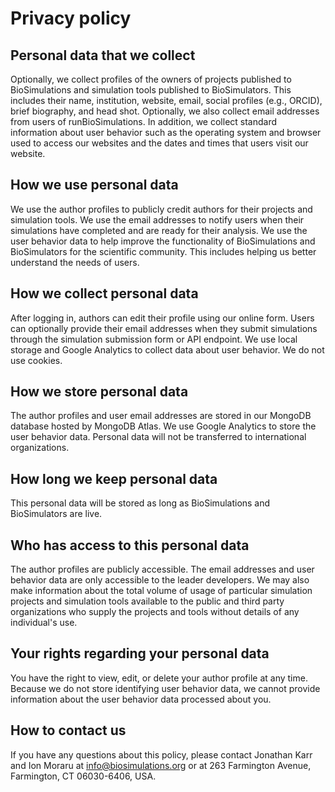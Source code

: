 # Privacy policy

## Personal data that we collect
Optionally, we collect profiles of the owners of projects published to BioSimulations and simulation tools published to BioSimulators. This includes their name, institution, website, email, social profiles (e.g., ORCID), brief biography, and head shot. Optionally, we also collect email addresses from users of runBioSimulations. In addition, we collect standard information about user behavior such as the operating system and browser used to access our websites and the dates and times that users visit our website.

## How we use personal data
We use the author profiles to publicly credit authors for their projects and simulation tools. We use the email addresses to notify users when their simulations have completed and are ready for their analysis. We use the user behavior data to help improve the functionality of BioSimulations and BioSimulators for the scientific community. This includes helping us better understand the needs of users.

## How we collect personal data
After logging in, authors can edit their profile using our online form. Users can optionally provide their email addresses when they submit simulations through the simulation submission form or API endpoint. We use local storage and Google Analytics to collect data about user behavior. We do not use cookies.

## How we store personal data
The author profiles and user email addresses are stored in our MongoDB database hosted by MongoDB Atlas. We use Google Analytics to store the user behavior data. Personal data will not be transferred to international organizations.

## How long we keep personal data
This personal data will be stored as long as BioSimulations and BioSimulators are live.

## Who has access to this personal data
The author profiles are publicly accessible. The email addresses and user behavior data are only accessible to the leader developers. We may also make information about the total volume of usage of particular simulation projects and simulation tools available to the public and third party organizations who supply the projects and tools without details of any individual's use.

## Your rights regarding your personal data
You have the right to view, edit, or delete your author profile at any time. Because we do not store identifying user behavior data, we cannot provide information about the user behavior data processed about you.

## How to contact us
If you have any questions about this policy, please contact Jonathan Karr and Ion Moraru at [info@biosimulations.org](mailto:info@biosimulations.org) or at 263 Farmington Avenue, Farmington, CT 06030-6406, USA.
